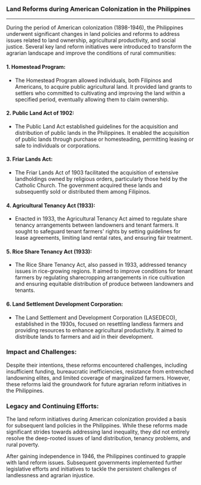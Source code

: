 ### Land Reforms during American Colonization in the Philippines

---

During the period of American colonization (1898-1946), the Philippines underwent significant changes in land policies and reforms to address issues related to land ownership, agricultural productivity, and social justice. Several key land reform initiatives were introduced to transform the agrarian landscape and improve the conditions of rural communities:

#### 1. Homestead Program:

- The Homestead Program allowed individuals, both Filipinos and Americans, to acquire public agricultural land. It provided land grants to settlers who committed to cultivating and improving the land within a specified period, eventually allowing them to claim ownership.

#### 2. Public Land Act of 1902:

- The Public Land Act established guidelines for the acquisition and distribution of public lands in the Philippines. It enabled the acquisition of public lands through purchase or homesteading, permitting leasing or sale to individuals or corporations.

#### 3. Friar Lands Act:

- The Friar Lands Act of 1903 facilitated the acquisition of extensive landholdings owned by religious orders, particularly those held by the Catholic Church. The government acquired these lands and subsequently sold or distributed them among Filipinos.

#### 4. Agricultural Tenancy Act (1933):

- Enacted in 1933, the Agricultural Tenancy Act aimed to regulate share tenancy arrangements between landowners and tenant farmers. It sought to safeguard tenant farmers' rights by setting guidelines for lease agreements, limiting land rental rates, and ensuring fair treatment.

#### 5. Rice Share Tenancy Act (1933):

- The Rice Share Tenancy Act, also passed in 1933, addressed tenancy issues in rice-growing regions. It aimed to improve conditions for tenant farmers by regulating sharecropping arrangements in rice cultivation and ensuring equitable distribution of produce between landowners and tenants.

#### 6. Land Settlement Development Corporation:

- The Land Settlement and Development Corporation (LASEDECO), established in the 1930s, focused on resettling landless farmers and providing resources to enhance agricultural productivity. It aimed to distribute lands to farmers and aid in their development.

### Impact and Challenges:

Despite their intentions, these reforms encountered challenges, including insufficient funding, bureaucratic inefficiencies, resistance from entrenched landowning elites, and limited coverage of marginalized farmers. However, these reforms laid the groundwork for future agrarian reform initiatives in the Philippines.

### Legacy and Continuing Efforts:

The land reform initiatives during American colonization provided a basis for subsequent land policies in the Philippines. While these reforms made significant strides towards addressing land inequality, they did not entirely resolve the deep-rooted issues of land distribution, tenancy problems, and rural poverty.

After gaining independence in 1946, the Philippines continued to grapple with land reform issues. Subsequent governments implemented further legislative efforts and initiatives to tackle the persistent challenges of landlessness and agrarian injustice.
